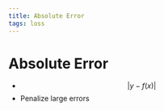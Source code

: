```yaml
---
title: Absolute Error
tags: loss
---
```


# Absolute Error
- $$\lvert y-f(x)\rvert$$
- Penalize large errors


























































